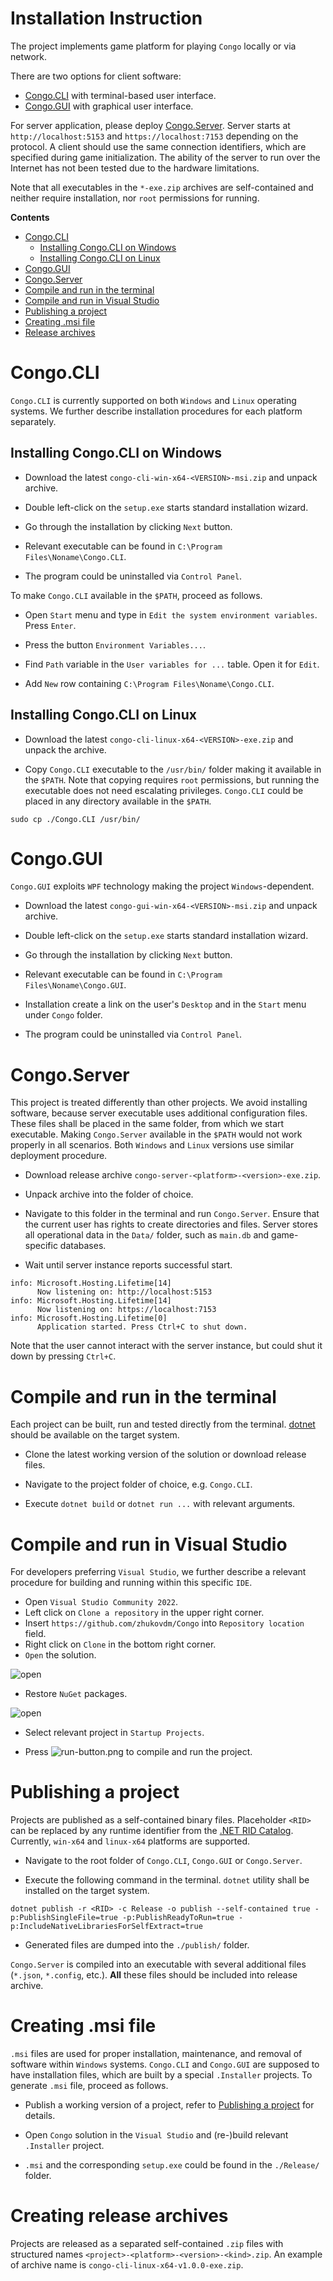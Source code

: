 # Installation Instruction

The project implements game platform for playing `Congo` locally or via network.

There are two options for client software:

- [Congo.CLI](#congocli) with terminal-based user interface.
- [Congo.GUI](#congogui) with graphical user interface.

For server application, please deploy [Congo.Server](#congoserver). Server starts at
`http://localhost:5153` and `https://localhost:7153` depending on the protocol. A client should use
the same connection identifiers, which are specified during game initialization. The ability of the
server to run over the Internet has not been tested due to the hardware limitations.

Note that all executables in the `*-exe.zip` archives are self-contained and neither require
installation, nor `root` permissions for running.

**Contents**

- [Congo.CLI](#congocli)
  - [Installing Congo.CLI on Windows](#installing-congocli-on-windows)
  - [Installing Congo.CLI on Linux](#installing-congocli-on-linux)
- [Congo.GUI](#congogui)
- [Congo.Server](#congoserver)
- [Compile and run in the terminal](#compile-and-run-in-the-terminal)
- [Compile and run in Visual Studio](#compile-and-run-in-visual-studio)
- [Publishing a project](#publishing-a-project)
- [Creating .msi file](#creating-msi-file)
- [Release archives](#release-archives)

# Congo.CLI

`Congo.CLI` is currently supported on both `Windows` and `Linux` operating systems. We further
describe installation procedures for each platform separately.

## Installing Congo.CLI on Windows

- Download the latest `congo-cli-win-x64-<VERSION>-msi.zip` and unpack archive.

- Double left-click on the `setup.exe` starts standard installation wizard.

- Go through the installation by clicking `Next` button.

- Relevant executable can be found in `C:\Program Files\Noname\Congo.CLI`.

- The program could be uninstalled via `Control Panel`.

To make `Congo.CLI` available in the `$PATH`, proceed as follows.

- Open `Start` menu and type in `Edit the system environment variables`. Press `Enter`.

- Press the button `Environment Variables...`.

- Find `Path` variable in the `User variables for ...` table. Open it for `Edit`.

- Add `New` row containing `C:\Program Files\Noname\Congo.CLI`.

## Installing Congo.CLI on Linux

- Download the latest `congo-cli-linux-x64-<VERSION>-exe.zip` and unpack the archive.

- Copy `Congo.CLI` executable to the `/usr/bin/` folder making it available in the `$PATH`. Note 
  that copying requires `root` permissions, but running the executable does not need escalating
  privileges. `Congo.CLI` could be placed in any directory available in the `$PATH`.

```console
sudo cp ./Congo.CLI /usr/bin/
```

# Congo.GUI

`Congo.GUI` exploits `WPF` technology making the project `Windows`-dependent.

- Download the latest `congo-gui-win-x64-<VERSION>-msi.zip` and unpack archive.

- Double left-click on the `setup.exe` starts standard installation wizard.

- Go through the installation by clicking `Next` button.

- Relevant executable can be found in `C:\Program Files\Noname\Congo.GUI`.

- Installation create a link on the user's `Desktop` and in the `Start` menu under `Congo` folder.

- The program could be uninstalled via `Control Panel`.

# Congo.Server

This project is treated differently than other projects. We avoid installing software, because
server executable uses additional configuration files. These files shall be placed in the same
folder, from which we start executable. Making `Congo.Server` available in the `$PATH` would not
work properly in all scenarios. Both `Windows` and `Linux` versions use similar deployment
procedure.

- Download release archive `congo-server-<platform>-<version>-exe.zip`.

- Unpack archive into the folder of choice. 

- Navigate to this folder in the terminal and run `Congo.Server`. 
  Ensure that the current user has rights to create directories and files. Server stores all
  operational data in the `Data/` folder, such as `main.db` and game-specific databases.

- Wait until server instance reports successful start.

```console
info: Microsoft.Hosting.Lifetime[14]
      Now listening on: http://localhost:5153
info: Microsoft.Hosting.Lifetime[14]
      Now listening on: https://localhost:7153
info: Microsoft.Hosting.Lifetime[0]
      Application started. Press Ctrl+C to shut down.
```

Note that the user cannot interact with the server instance, but could shut it down by pressing
`Ctrl+C`.

# Compile and run in the terminal

Each project can be built, run and tested directly from the terminal.
[dotnet](https://docs.microsoft.com/en-us/dotnet/core/tools/dotnet) should be available on the
target system.

- Clone the latest working version of the solution or download release files.

- Navigate to the project folder of choice, e.g. `Congo.CLI`.

- Execute `dotnet build` or `dotnet run ...` with relevant arguments.

# Compile and run in Visual Studio

For developers preferring `Visual Studio`, we further describe a relevant procedure for building
and running within this specific `IDE`.

- Open `Visual Studio Community 2022`.
- Left click on `Clone a repository` in the upper right corner.
- Insert `https://github.com/zhukovdm/Congo` into `Repository location` field.
- Right click on `Clone` in the bottom right corner.
- `Open` the solution.

![open](./Pics/install.png)

- Restore `NuGet` packages.

![open](./Pics/nugets.png)

- Select relevant project in `Startup Projects`.

- Press ![run-button.png](./Pics/run-button.png) to compile and run the project.

# Publishing a project

Projects are published as a self-contained binary files. Placeholder `<RID>` can be replaced by any
runtime identifier from the [.NET RID Catalog](https://docs.microsoft.com/en-us/dotnet/core/rid-catalog).
Currently, `win-x64` and `linux-x64` platforms are supported.

- Navigate to the root folder of `Congo.CLI`, `Congo.GUI` or `Congo.Server`.

- Execute the following command in the terminal. `dotnet` utility shall be installed on the target
  system.

```console
dotnet publish -r <RID> -c Release -o publish --self-contained true -p:PublishSingleFile=true -p:PublishReadyToRun=true -p:IncludeNativeLibrariesForSelfExtract=true
```

- Generated files are dumped into the `./publish/` folder.

`Congo.Server` is compiled into an executable with several additional files (`*.json`, `*.config`,
etc.). **All** these files should be included into release archive.

# Creating .msi file

`.msi` files are used for proper installation, maintenance, and removal of software within `Windows`
systems. `Congo.CLI` and `Congo.GUI` are supposed to have installation files, which are built by
a special `.Installer` projects. To generate `.msi` file, proceed as follows.

- Publish a working version of a project, refer to [Publishing a project](#publishing-a-project) 
  for details.

- Open `Congo` solution in the `Visual Studio` and (re-)build relevant `.Installer` project.

- `.msi` and the corresponding `setup.exe` could be found in the `./Release/` folder.

# Creating release archives

Projects are released as a separated self-contained `.zip` files with structured names
`<project>-<platform>-<version>-<kind>.zip`. An example of archive name is `congo-cli-linux-x64-v1.0.0-exe.zip`.

